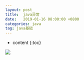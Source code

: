 ```yaml
---
layout: post
title:  java异常
date:   2019-01-16 08:00:00 +0800
categories: java
tag: java基础
---
```


* content
{:toc}

![](https://img-my.csdn.net/uploads/201211/27/1354020417_5176.jpg)
